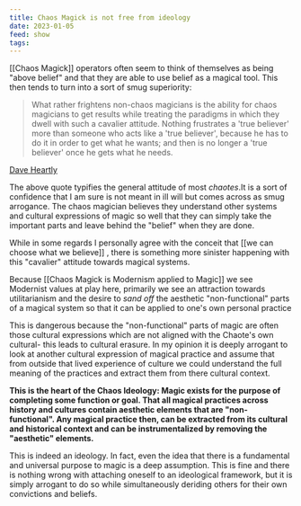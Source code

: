 ```yaml
---
title: Chaos Magick is not free from ideology
date: 2023-01-05
feed: show
tags:
---
```


[[Chaos Magick]] operators often seem to think of themselves as being "above belief" and that they are able to use belief as a magical tool.
This then tends to turn into a sort of smug superiority:

>What rather frightens non-chaos magicians is the ability for chaos magicians to get results while treating the paradigms in which they dwell with such a cavalier attitude. Nothing frustrates a 'true believer' more than someone who acts like a 'true believer', because he has to do it in order to get what he wants; and then is no longer a 'true believer' once he gets what he needs.

[Dave Heartly](https://www.mail-archive.com/ctrl@listserv.aol.com/msg24906.html)

The above quote typifies the general attitude of most _chaotes_.It is a sort of confidence that I am sure is not meant in ill will but comes across as smug arrogance. The chaos magician believes they understand other systems and cultural expressions of magic so well that they can simply take the important parts and leave behind the "belief" when they are done.

While in some regards I personally agree with the conceit that [[we can choose what we believe]] , there is something more sinister happening with this "cavalier" attitude towards magical systems. 

Because [[Chaos Magick is Modernism applied to Magic]] we see Modernist values at play here, primarily we see an attraction towards utilitarianism and the desire to _sand off_ the aesthetic "non-functional" parts of a magical system so that it can be applied to one's own personal practice

This is dangerous because the "non-functional" parts of magic are often those cultural expressions which are not aligned with the Chaote's own cultural- this leads to cultural erasure. In my opinion it is deeply arrogant to look at another cultural expression of magical practice and assume that from outside that lived experience of culture we could understand the full meaning of the practices and extract them from there cultural context.

__This is the heart of the Chaos Ideology: Magic exists for the purpose of completing some function or goal. That all magical practices across history and cultures contain aesthetic elements that are "non-functional". Any magical practice then, can be extracted from its cultural and historical context and can be instrumentalized by removing the "aesthetic" elements.__

This is indeed an ideology. In fact, even the idea that there is a fundamental and universal purpose to magic is a deep assumption. This is fine and there is nothing wrong with attaching oneself to an ideological framework, but it is simply arrogant to do so while simultaneously deriding others for their own convictions and beliefs. 